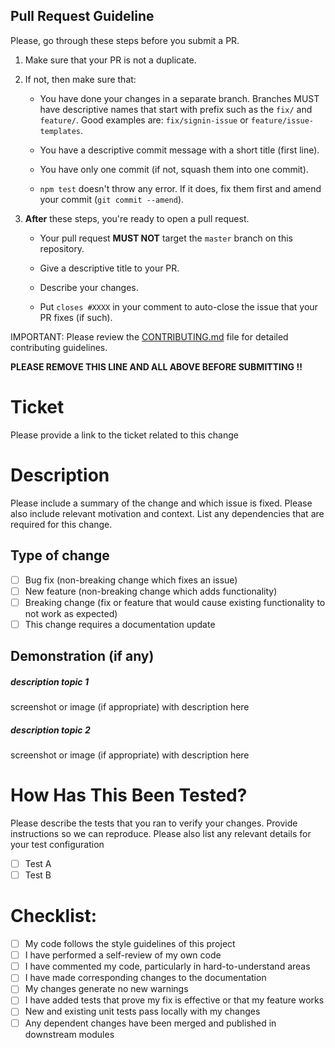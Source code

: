 ## Pull Request Guideline

Please, go through these steps before you submit a PR.

1. Make sure that your PR is not a duplicate.
2. If not, then make sure that:

   - You have done your changes in a separate branch. Branches MUST have descriptive names that start with prefix such as the `fix/` and `feature/`. Good examples are: `fix/signin-issue` or `feature/issue-templates`.

   - You have a descriptive commit message with a short title (first line).

   - You have only one commit (if not, squash them into one commit).

   - `npm test` doesn't throw any error. If it does, fix them first and amend your commit (`git commit --amend`).

3. **After** these steps, you're ready to open a pull request.

   - Your pull request **MUST NOT** target the `master` branch on this repository.

   - Give a descriptive title to your PR.

   - Describe your changes.

   - Put `closes #XXXX` in your comment to auto-close the issue that your PR fixes (if such).

IMPORTANT: Please review the [CONTRIBUTING.md](../CONTRIBUTING.md) file for detailed contributing guidelines.

**PLEASE REMOVE THIS LINE AND ALL ABOVE BEFORE SUBMITTING !!**

# Ticket

Please provide a link to the ticket related to this change

# Description

Please include a summary of the change and which issue is fixed. Please also include relevant motivation and context. List any dependencies that are required for this change.

## Type of change

- [ ] Bug fix (non-breaking change which fixes an issue)
- [ ] New feature (non-breaking change which adds functionality)
- [ ] Breaking change (fix or feature that would cause existing functionality to not work as expected)
- [ ] This change requires a documentation update

## Demonstration (if any)

##### description topic 1

screenshot or image (if appropriate) with description here

##### description topic 2

screenshot or image (if appropriate) with description here

# How Has This Been Tested?

Please describe the tests that you ran to verify your changes. Provide instructions so we can reproduce. Please also list any relevant details for your test configuration

- [ ] Test A
- [ ] Test B

# Checklist:

- [ ] My code follows the style guidelines of this project
- [ ] I have performed a self-review of my own code
- [ ] I have commented my code, particularly in hard-to-understand areas
- [ ] I have made corresponding changes to the documentation
- [ ] My changes generate no new warnings
- [ ] I have added tests that prove my fix is effective or that my feature works
- [ ] New and existing unit tests pass locally with my changes
- [ ] Any dependent changes have been merged and published in downstream modules
